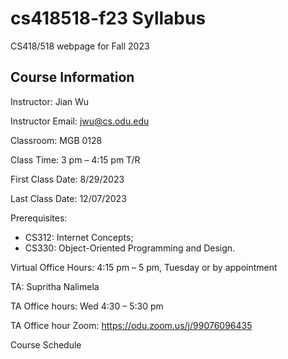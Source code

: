 # cs418518-f23 Syllabus
CS418/518 webpage for Fall 2023

## Course Information 
Instructor: Jian Wu	

Instructor Email: jwu@cs.odu.edu	

Classroom: MGB 0128 
		
Class Time:	3 pm – 4:15 pm T/R

First Class Date: 8/29/2023

Last Class Date: 12/07/2023
		
Prerequisites: 
* CS312: Internet Concepts;
* CS330: Object-Oriented Programming and Design.	

Virtual Office Hours: 4:15 pm – 5 pm, Tuesday or by appointment	

TA: Supritha Nalimela

TA Office hours: Wed 4:30 – 5:30 pm

TA Office hour Zoom: https://odu.zoom.us/j/99076096435

Course Schedule

